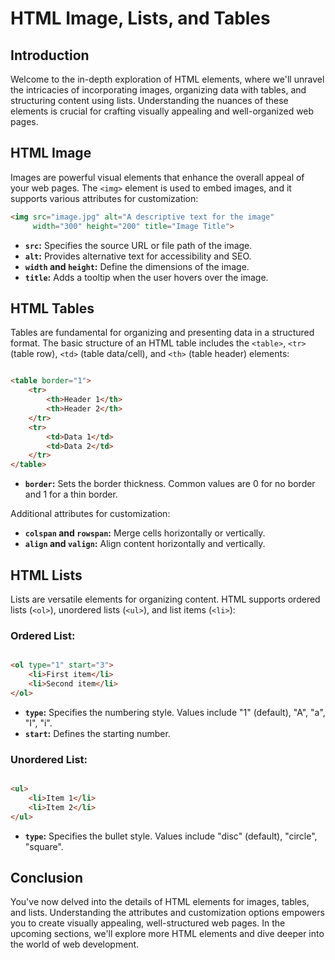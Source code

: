 # HTML Image, Lists, and Tables

## Introduction

Welcome to the in-depth exploration of HTML elements, where we'll unravel the intricacies of incorporating images,
organizing data with tables, and structuring content using lists. Understanding the nuances of these elements is crucial
for crafting visually appealing and well-organized web pages.

## HTML Image

Images are powerful visual elements that enhance the overall appeal of your web pages. The `<img>` element is used to
embed images, and it supports various attributes for customization:

```html
<img src="image.jpg" alt="A descriptive text for the image"
     width="300" height="200" title="Image Title">
```

- **`src`:** Specifies the source URL or file path of the image.
- **`alt`:** Provides alternative text for accessibility and SEO.
- **`width` and `height`:** Define the dimensions of the image.
- **`title`:** Adds a tooltip when the user hovers over the image.

## HTML Tables

Tables are fundamental for organizing and presenting data in a structured format. The basic structure of an HTML table
includes the `<table>`, `<tr>` (table row), `<td>` (table data/cell), and `<th>` (table header) elements:

```html

<table border="1">
    <tr>
        <th>Header 1</th>
        <th>Header 2</th>
    </tr>
    <tr>
        <td>Data 1</td>
        <td>Data 2</td>
    </tr>
</table>
```

- **`border`:** Sets the border thickness. Common values are 0 for no border and 1 for a thin border.

Additional attributes for customization:

- **`colspan` and `rowspan`:** Merge cells horizontally or vertically.
- **`align` and `valign`:** Align content horizontally and vertically.

## HTML Lists

Lists are versatile elements for organizing content. HTML supports ordered lists (`<ol>`), unordered lists (`<ul>`), and
list items (`<li>`):

### Ordered List:

```html

<ol type="1" start="3">
    <li>First item</li>
    <li>Second item</li>
</ol>
```

- **`type`:** Specifies the numbering style. Values include "1" (default), "A", "a", "I", "i".
- **`start`:** Defines the starting number.

### Unordered List:

```html

<ul>
    <li>Item 1</li>
    <li>Item 2</li>
</ul>
```

- **`type`:** Specifies the bullet style. Values include "disc" (default), "circle", "square".

## Conclusion

You've now delved into the details of HTML elements for images, tables, and lists. Understanding the attributes and
customization options empowers you to create visually appealing, well-structured web pages. In the upcoming sections,
we'll explore more HTML elements and dive deeper into the world of web development.
